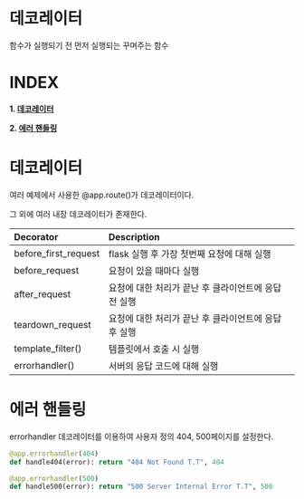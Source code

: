 # 데코레이터

함수가 실행되기 전 먼저 실행되는 꾸며주는 함수

# **INDEX**

**1. [데코레이터](#데코레이터)**

**2. [에러 핸들링](#에러-핸들링)**

# **데코레이터**

여러 예제에서 사용한 @app.route()가 데코레이터이다.

그 외에 여러 내장 데코레이터가 존재한다.

| Decorator             | Description   |
| :---                  | :---          |
| before_first_request  | flask 실행 후 가장 첫번째 요청에 대해 실행 |
| before_request        | 요청이 있을 때마다 실행 |
| after_request         | 요청에 대한 처리가 끝난 후 클라이언트에 응답 전 실행 |
| teardown_request      | 요청에 대한 처리가 끝난 후 클라이언트에 응답 후 실행 |
| template_filter()     | 템플릿에서 호출 시 실행 |
| errorhandler()        | 서버의 응답 코드에 대해 실행 |

# **에러 핸들링**

errorhandler 데코레이터를 이용하여 사용자 정의 404, 500페이지를 설정한다.

```py
@app.errorhandler(404)
def handle404(error): return "404 Not Found T.T", 404

@app.errorhandler(500)
def handle500(error): return "500 Server Internal Error T.T", 500
```
